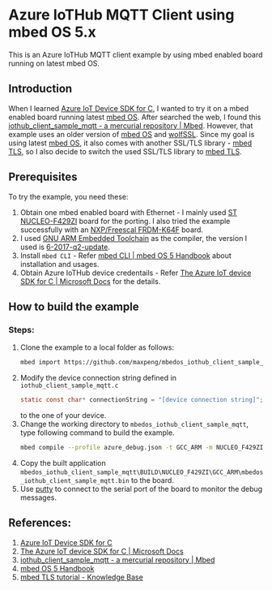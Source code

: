 # Azure IoTHub MQTT Client using mbed OS 5.x

This is an Azure IoTHub MQTT client example by using mbed enabled board running on latest mbed OS.


## Introduction

When I learned [Azure IoT Device SDK for C], I wanted to try it on a mbed enabled board running latest [mbed OS]. After searched the web, I found this  [iothub_client_sample_mqtt - a mercurial repository | Mbed](https://developer.mbed.org/users/AzureIoTClient/code/iothub_client_sample_mqtt/). However, that example uses an older version of [mbed OS] and [wolfSSL]. Since my goal is using latest [mbed OS], it also comes with another SSL/TLS library - [mbed TLS], so I also decide to switch the used SSL/TLS library to [mbed TLS].


## Prerequisites

To try the example, you need these:

1. Obtain one mbed enabled board with Ethernet - I mainly used [ST NUCLEO-F429ZI](https://developer.mbed.org/platforms/ST-Nucleo-F429ZI/) board for the porting. I also tried the example successfully with an [NXP/Freescal FRDM-K64F](https://developer.mbed.org/platforms/FRDM-K64F/) board.
2. I used [GNU ARM Embedded Toolchain](https://developer.arm.com/open-source/gnu-toolchain/gnu-rm/downloads) as the compiler, the version I used is [6-2017-q2-update](https://developer.arm.com/open-source/gnu-toolchain/gnu-rm/downloads).
3. Install `mbed CLI` - Refer [mbed CLI | mbed OS 5 Handbook](https://docs.mbed.com/docs/mbed-os-handbook/en/5.1/dev_tools/cli/) about installation and usages.
4. Obtain Azure IoTHub device credentails - Refer [The Azure IoT device SDK for C | Microsoft Docs](https://docs.microsoft.com/en-us/azure/iot-hub/iot-hub-device-sdk-c-intro) for the details.


## How to build the example

### Steps:

1. Clone the example to a local folder as follows:
   ```sh
   mbed import https://github.com/maxpeng/mbedos_iothub_client_sample_mqtt.git
   ```
2. Modify the device connection string defined in `iothub_client_sample_mqtt.c`
   ```C
   static const char* connectionString = "[device connection string]";
   ```
   to the one of your device.
3. Change the working directory to `mbedos_iothub_client_sample_mqtt`, type following
command to build the example.
   ```sh
   mbed compile --profile azure_debug.json -t GCC_ARM -m NUCLEO_F429ZI
   ```
4. Copy the built application `mbedos_iothub_client_sample_mqtt\BUILD\NUCLEO_F429ZI\GCC_ARM\mbedos_iothub_client_sample_mqtt.bin` to the board.
5. Use [putty](http://www.putty.org/) to connect to the serial port of the board to
monitor the debug messages.


## References:

1. [Azure IoT Device SDK for C](https://github.com/Azure/azure-iot-sdk-c)
2. [The Azure IoT device SDK for C | Microsoft Docs](https://docs.microsoft.com/en-us/azure/iot-hub/iot-hub-device-sdk-c-intro)
3. [iothub_client_sample_mqtt - a mercurial repository | Mbed](https://developer.mbed.org/users/AzureIoTClient/code/iothub_client_sample_mqtt/)
4. [mbed OS 5 Handbook](https://docs.mbed.com/docs/mbed-os-handbook/en/latest/)
5. [mbed TLS tutorial - Knowledge Base](https://tls.mbed.org/kb/how-to/mbedtls-tutorial)


[Azure IoT Device SDK for C]: https://github.com/Azure/azure-iot-sdk-c
[mbed OS]: https://developer.mbed.org/
[wolfSSL]: https://www.wolfssl.com/wolfSSL/Products-wolfssl.html
[mbed TLS]: https://tls.mbed.org/
